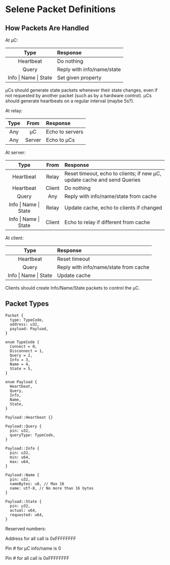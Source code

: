 # Selene Packet Definitions

## How Packets Are Handled

At μC:

|Type                 |Response|
|:-------------------:|:-------|
|Heartbeat            |Do nothing|
|Query                |Reply with info/name/state|
|Info \| Name \| State|Set given property|

μCs should generate state packets whenever their state changes, even if not requested by another packet (such as by a hardware control). μCs should generate heartbeats on a regular interval (maybe 5s?).

At relay:

|Type|From  |Response|
|:--:|:----:|:-------|
|Any |μC    |Echo to servers|
|Any |Server|Echo to μCs|

At server:

|Type                 |From  |Response|
|:-------------------:|:----:|:-------|
|Heartbeat            |Relay |Reset timeout, echo to clients; if new μC, update cache and send Queries|
|Heartbeat            |Client|Do nothing|
|Query                |Any   |Reply with info/name/state from cache|
|Info \| Name \| State|Relay |Update cache, echo to clients if changed|
|Info \| Name \| State|Client|Echo to relay if different from cache|

At client:

|Type                 |Response|
|:-------------------:|:-------|
|Heartbeat            |Reset timeout|
|Query                |Reply with info/name/state from cache|
|Info \| Name \| State|Update cache|

Clients should create Info/Name/State packets to control the μC.

## Packet Types

~~~
Packet {
  type: TypeCode,
  address: u32,
  payload: Payload,
}

enum TypeCode {
  Connect = 0,
  Disconnect = 1,
  Query = 2,
  Info = 3,
  Name = 4,
  State = 5,
}

enum Payload {
  Heartbeat,
  Query,
  Info,
  Name,
  State,
}

Payload::Heartbeat {}

Payload::Query {
  pin: u32,
  queryType: TypeCode,
}

Payload::Info {
  pin: u32,
  min: u64,
  max: u64,
}

Payload::Name {
  pin: u32,
  nameBytes: u8, // Max 16
  name: utf-8, // No more than 16 bytes
}

Payload::State {
  pin: u32,
  actual: u64,
  requested: u64,
}
~~~

Reserved numbers:

Address for all call is 0xFFFFFFFF

Pin # for μC info/name is 0

Pin # for all call is 0xFFFFFFFF
